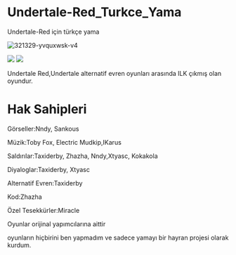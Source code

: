 # Undertale-Red_Turkce_Yama
Undertale-Red için türkçe yama

![321329-yvquxwsk-v4](https://github.com/BeytullahEvmek/Undertale-Red_Turkce_Yama/assets/130393344/5cca4723-e486-4a01-ac02-089fe537eea0)

[![](https://img.shields.io/badge/Oyunu_indir-red)](https://github.com/BeytullahEvmek/Undertale-Red_Turkce_Yama/releases/tag/Indir) [![](https://img.shields.io/badge/Sadece_Yamayı_Indir-red)](https://github.com/BeytullahEvmek/Undertale-Red_Turkce_Yama/releases/tag/SadeceYama)

Undertale Red,Undertale alternatif evren oyunları arasında ILK çıkmış olan oyundur.


# Hak Sahipleri
Görseller:Nndy, Sankous

Müzik:Toby Fox, Electric Mudkip,IKarus

Saldırılar:Taxiderby, Zhazha, Nndy,Xtyasc, Kokakola

Diyaloglar:Taxiderby, Xtyasc

Alternatif Evren:Taxiderby

Kod:Zhazha

Özel Tesekkürler:Miracle

Oyunlar orijinal yapımcılarına aittir

oyunların hiçbirini ben yapmadım ve sadece yamayı bir hayran projesi olarak kurdum.
